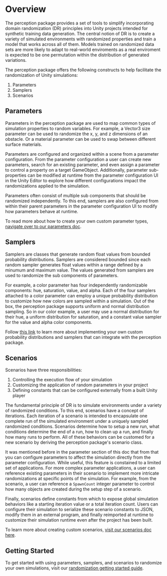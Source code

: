 # Overview

The perception package provides a set of tools to simplify incorporating domain randomization (DR) principles into Unity projects intended for synthetic training data generation. The central notion of DR is to create a variety of simulated environments with randomized properties and train a model that works across all of them. Models trained on randomized data sets are more likely to adapt to real-world enviroments as a real enviroment is expected to be one permutation within the distribution of generated variations.


The perception package offers the following constructs to help facilitate the randomization of Unity simulations:
1. Parameters
2. Samplers
3. Scenarios


## Parameters

Parameters in the perception package are used to map common types of simulation properties to random variables. For example, a Vector3 size parameter can be used to randomize the x, y, and z dimensions of an obstacle. Or a material parameter can be used to swap between different surface materials.

Parameters are configured and organized within a scene from a parameter configuration. From the parameter configuration a user can create new parameters, search for an existing parameter, and even assign a parameter to control a property on a target GameObject. Additionally, parameter sub-properties can be modified at runtime from the parameter configuration UI in the Unity Editor to explore how different configurations impact the randomizations applied to the simulation.

Parameters often consist of multiple sub components that should be randomized independently. To this end, samplers are also configured from within their parent parameters in the parameter configuration UI to modify how parameters behave at runtime.

To read more about how to create your own custom parameter types, [navigate over to our parameters doc]().


## Samplers

Samplers are classes that generate random float values from bounded probability distributions. Samplers are considered bounded since each random sampler generates float values within a range defined by a minumum and maximum value. The values generated from samplers are used to randomize the sub components of parameters.

For example, a color parameter has four independently randomizable components: hue, saturation, value, and alpha. Each of the four samplers attached to a color parameter can employ a unique probability distribution to customize how new colors are sampled within a simulation. Out of the box, the perception package supports uniform and normal distribution sampling. So in our color example, a user may use a normal distribution for their hue, a uniform distribution for saturation, and a constant value sampler for the value and alpha color components.

Follow [this link]() to learn more about implementing your own custom probability distributions and samplers that can integrate with the perception package.


## Scenarios

 Scenarios have three responsibilities:
 1. Controlling the execution flow of your simulation 
 2. Customizing the application of random parameters in your project
 3. Defining constants that can be configured externally from a built Unity player 

The fundamental principle of DR is to simulate environments under a variety of randomized conditions. To this end, scenarios have a concept of iterations. Each iteration of a scenario is intended to encapsulate one complete run of the simulated environment under a uniquely sampled randomized conditions. Scenarios determine how to setup a new run, what conditions determine the end of a run, how to clean up a run, and finally how many runs to perform. All of these behaviors can be customed for a new scenario by deriving the perception package's scenario class.

It was mentioned before in the parameter section of this doc that from that you can configure parameters to affect the simulation directly from the parameter configuration. While useful, this feature is constained to a limited set of applications. For more complex parameter applications, a user can reference existing parameters in their scenario to implement more intricate randomizations at specific points of the simulation. For example, from the scenario, a user can reference a `SpawnCount` integer parameter to control how many objects are created during the setup step of a scenario.

Finally, scenarios define constants from which to expose global simulation behaviors like a starting iteration value or a total iteration count. Users can configure their simulation to serialize these scenario constants to JSON, modify them in an external program, and finally reimported at runtime to customize their simulation runtime even after the project has been built.

To learn more about creating custom scenarios, [visit our scenarios doc here]().


## Getting Started

To get started with using parameters, samplers, and scenarios to randomize your own simulations, visit our [randomization getting started guide]().
